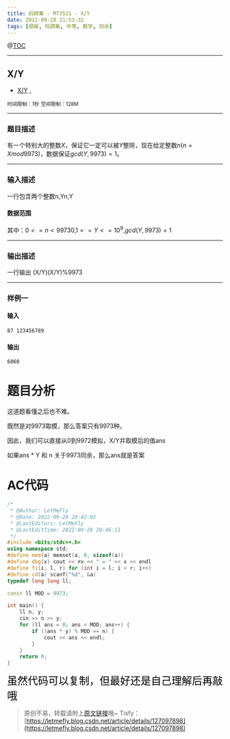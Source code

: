 ```yaml
---
title: 码蹄集 - MT3521 - X/Y
date: 2022-09-28 21:53:32
tags: [题解, 码蹄集, 中等, 数学, 同余]
---
```


@[TOC](传送门)


---


## X/Y

+ <a href="https://matiji.net/exam/brushquestion/521/3846/4C6668FEB8CFD6520DE73B365B31D1A4"> X/Y</a> <a href="https://matiji.net/exam/dohomework/1956/5">.</a>

<small>时间限制：1秒</small>
<small>空间限制：128M</small>



---



### 题目描述

有一个特别大的整数$X$，保证它一定可以被$Y$整除，现在给定整数$n(n=Xmod9973)$，数据保证$gcd(Y,9973)=1$。

---

### 输入描述


一行包含两个整数n,Yn,Y

#### 数据范围

其中：$0<=n<99730$,$1<=Y<=10^9$,$gcd(Y,9973)=1$



---


### 输出描述

一行输出 (X/Y)(X/Y)%9973



---


### 样例一

#### 输入

```
87 123456789
```

#### 输出

```
6060
```



# 题目分析

这道题看懂之后也不难。

既然是对9973取模，那么答案只有9973种。

因此，我们可以直接从0到9972模拟，X/Y并取模后的值ans

如果ans * Y 和 n 关于9973同余，那么ans就是答案

# AC代码

```cpp
/*
 * @Author: LetMeFly
 * @Date: 2022-09-28 20:42:02
 * @LastEditors: LetMeFly
 * @LastEditTime: 2022-09-28 20:46:11
 */
#include <bits/stdc++.h>
using namespace std;
#define mem(a) memset(a, 0, sizeof(a))
#define dbg(x) cout << #x << " = " << x << endl
#define fi(i, l, r) for (int i = l; i < r; i++)
#define cd(a) scanf("%d", &a)
typedef long long ll;

const ll MOD = 9973;

int main() {
    ll n, y;
    cin >> n >> y;
    for (ll ans = 0; ans < MOD; ans++) {
        if ((ans * y) % MOD == n) {
            cout << ans << endl;
        }
    }
    return 0;
}
```

<font color="black" face="楷体" size="5px">虽然代码可以复制，但最好还是自己理解后再敲哦</font>

<!-- <font color="black" face="楷体" size="5px">每周提前更新菁英班周赛题解，点关注，不迷路</font> -->

>原创不易，转载请附上[原文链接](https://blog.tisfy.eu.org/2022/09/28/MaTiJi%20-%20MT3521%20-%20X%E6%AF%94Y/)哦~
>Tisfy：[https://letmefly.blog.csdn.net/article/details/127097898](https://letmefly.blog.csdn.net/article/details/127097898)